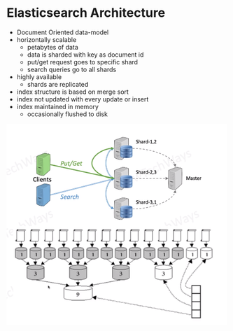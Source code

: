 # Elasticsearch Architecture

- Document Oriented data-model
- horizontally scalable
  - petabytes of data
  - data is sharded with key as document id
  - put/get request goes to specific shard
  - search queries go to all shards
- highly available
  - shards are replicated
- index structure is based on merge sort
- index not updated with every update or insert
- index maintained in memory
  - occasionally flushed to disk

![Alt text](./images/image-45.png)